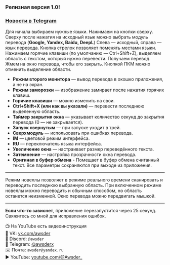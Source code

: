 ### Релизная версия 1.0!

### [Новости в Telegram](https://t.me/Awsder_Echo_Lang)

Для начала выбираем нужные языки. Нажимаем на кнопки сверху. Сверху после нажатия на исходный язык можно выбрать модуль перевода (**Google, Yandex, Baidu, DeepL**)
Слева — исходный, справа — язык перевода. Кнопка стрелок позволяет поменять местами языки.
Нажимаем горячие клавиши (по умолчанию — Ctrl+Shift+Z), выделяем область с текстом, который нужно перевести. Получаем перевод.  
Жмем на окно перевода, чтобы его закрыть. Кнопкой ПКМ можно отменить выделение области.

- **Режим второго монитора** — вывод перевода в окошко приложения, а не на экран.
- **Режим заморозки** — изображение замирает после нажатия горячих клавиш.
- **Горячие клавиши** — можно изменить на свои.
- **Ctrl+Shift+X (или как вы указали)** — перевести последнюю выделенную область.
- **Таймер закрытия окна** — указывает количество секунд до закрытия перевода (0 — не закрывается).
- **Запуск свернутым** — при запуске уходит в трей.
- **Сверхмодуль** — использовать при ошибках перевода.
- **IM** — цветовой режим интерфейса.
- **RU** — переключатель языка интерфейса.
- **Увеличение окна** — настраивает размер переведённого текста.
- **Затемнение** — настройка прозрачности окна перевода.
- **Оригинал в буфер обмена** - Помещает в буфер обмена считанный текст.
Все параметры сохраняются при выходе из приложения.

---

Режим новеллы позволяет в режиме реального времени сканировать и переводить последнюю выбранную область. При включенном режиме новеллы можно переводить и обычным способом, но область останется неизменной. Окно перевода можно передвигать мышкой.

---

**Если что-то зависнет**, приложение перезапустится через 25 секунд.  
Свяжитесь со мной для исправления ошибок.

📺 На YouTube есть видеоинструкция  
🔗 VK: [vk.com/awsder](https://vk.com/awsder)  
💬 Discord: `@awsder`  
📱 Telegram: [@awsderx](https://t.me/Awsder_Echo)  
✉️ Почта: `awsder@yandex.ru`  
▶️ YouTube: [youtube.com/@Awsder_](https://youtube.com/@Awsder_)
